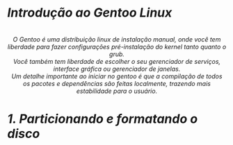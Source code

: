 <i>
<h1>Introdução ao Gentoo Linux</h1><br>
<center>O Gentoo é uma distribuição linux de instalação manual, onde você tem liberdade para fazer configurações pré-instalação do kernel tanto quanto o grub.<br>
Você também tem liberdade de escolher o seu gerenciador de serviços, interface gráfica ou gerenciador de janelas.<br>
Um detalhe importante ao iniciar no gentoo é que a compilação de todos os pacotes e dependências são feitas localmente, trazendo mais estabilidade para o usuário.
</center>
<h1> 1. Particionando e formatando o disco </h1><br>

</i>
